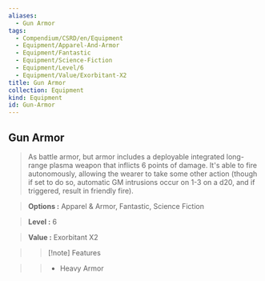 ```yaml
---
aliases:
  - Gun Armor
tags:
  - Compendium/CSRD/en/Equipment
  - Equipment/Apparel-And-Armor
  - Equipment/Fantastic
  - Equipment/Science-Fiction
  - Equipment/Level/6
  - Equipment/Value/Exorbitant-X2
title: Gun Armor
collection: Equipment
kind: Equipment
id: Gun-Armor
---
```

## Gun Armor    
    
>As battle armor, but armor includes a deployable integrated long-range plasma weapon that inflicts 6 points of damage. It's able to fire autonomously, allowing the wearer to take some other action (though if set to do so, automatic GM intrusions occur on 1-3 on a d20, and if triggered, result in friendly fire).    
> **Options :** Apparel & Armor, Fantastic, Science Fiction    
> **Level :** 6    
> **Value :** Exorbitant X2    
>>[!note] Features    
>> - Heavy Armor
